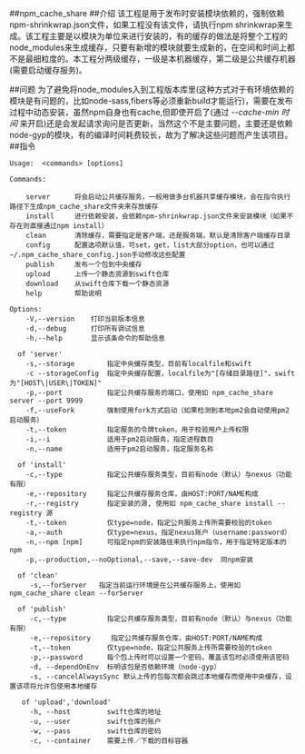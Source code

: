 ##npm_cache_share
##介绍
该工程是用于发布时安装模块依赖的，强制依赖npm-shrinkwrap.json文件，如果工程没有该文件，请执行npm shrinkwrap来生成。该工程主要是以模块为单位来进行安装的，有的缓存的做法是将整个工程的node_modules来生成缓存，只要有新增的模块就要生成新的，在空间和时间上都不是最细粒度的。本工程分两级缓存，一级是本机器缓存，第二级是公共缓存机器(需要启动缓存服务)。

##问题
为了避免将node_modules入到工程版本库里(这种方式对于有环境依赖的模块是有问题的，比如node-sass,fibers等必须重新build才能运行)，需要在发布过程中动态安装，虽然npm自身也有cache,但即使开启了(通过 *--cache-min 时间* 来开启)还是会发起请求询问是否更新，当然这个不是主要问题，主要还是依赖node-gyp的模块，有的编译时间耗费较长，故为了解决这些问题而产生该项目。
##指令
```
Usage:  <commands> [options]

Commands:

    server      将会启动公共缓存服务，一般用做多台机器共享缓存模块，会在指令执行路径下生成npm_cache_share文件夹来存放缓存                    
    install     进行依赖安装，会依赖npm-shrinkwrap.json文件来安装模块（如果不存在则直接通过npm install）
    clean       清除缓存，需要指定是客户端，还是服务端，默认是清除客户端缓存目录
    config		配置选项默认值，可set，get，list大部分option，也可以通过~/.npm_cache_share_config.json手动修改这些配置
    publish     发布一个包到中央缓存
    upload      上传一个静态资源到swift仓库
    download    从swift仓库下载一个静态资源
    help        帮助说明

Options:
	-V,--version	打印当前版本信息
	-d,--debug		打印所有调试信息
	-h,--help		显示该条命令的帮助信息

  of 'server'
  	-s,--storage		指定中央缓存类型，目前有localfile和swift
    -c --storageConfig 	指定中央缓存配置，localfile为"[存储目录路径]"，swift为"[HOST\|USER\|TOKEN]"
    -p,--port        	指定公共缓存服务的端口，使用如 npm_cache_share server --port 9999
    -f,--useFork		强制使用fork方式启动（如果检测到本地pm2会自动使用pm2启动服务）
    -t,--token			指定服务的令牌token，用于校验用户上传权限
    -i,--i				适用于pm2启动服务，指定进程数目
    -n,--name			适用于pm2启动服务，指定服务名称

  of 'install'
  	-c,--type			指定公共缓存服务类型，目前有node（默认）与nexus（功能有限）
  	-e,--repository     指定公共缓存服务仓库，由HOST:PORT/NAME构成
    -r,--registry    	指定安装的源, 使用如 npm_cache_share install --registry 源
    -t,--token			仅type=node，指定公共服务上传所需要校验的token
    -a,--auth			仅type=nexus，指定nexus账户（username:password）
    -n,--npm [npm]      可指定npm的安装路径来执行npm指令，用于指定特定版本的npm
    -p,--production,--noOptional,--save,--save-dev	同npm安装

  of 'clean'
     -s,--forServer   指定当前运行环境是在公共缓存服务上，使用如 npm_cache_share clean --forServer

  of 'publish'
     -c,--type			指定公共缓存服务类型，目前有node（默认）与nexus（功能有限）
     -e,--repository     指定公共缓存服务仓库，由HOST:PORT/NAME构成
     -t,--token			仅type=node，指定公共服务上传所需要校验的token
     -p,--password      每个包上传时可以设置一个密码，覆盖该包时必须使用该密码
     -d, --dependOnEnv  标明该包是否依赖环境（node-gyp）
     -s, --cancelAlwaysSync 默认上传的包每次都会跳过本地缓存而使用中央缓存，设置该项将允许包使用本地缓存

   of 'upload','download'
     -h, --host         swift仓库的地址
     -u, --user         swift仓库的账户        
     -w, --pass         swift仓库的密码
     -c, --container    需要上传／下载的目标容器

```
